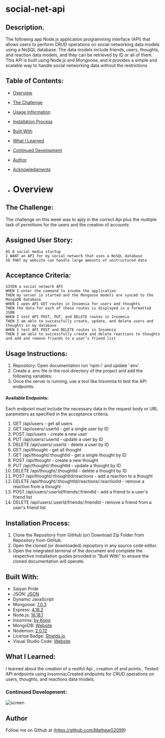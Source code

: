 # social-net-api

## Description.
The following app Node.js application programming interface (API) that allows users to perform CRUD operations on social networking data models using a NoSQL database. The data models include friends, users, thoughts, and reaction data models, and they can be retrieved by ID or all of them. This API is built using Node.js and Mongoose, and it provides a simple and scalable way to handle social networking data without the restrictions

## Table of Contents:
- [Overview](#Overview)
- [The Challenge](#The-Challenge)
- [Usage Information](#Usage-Information)
- [Installation Process](#Installation-Process)
- [Built With](#Built-With)
- [What I Learned](#What-I-Learned)
- [Continued Development](#Continued-Development)
- [Author](#Author)
- [Acknowledgments](#Acknowledgments)
  
- # Overview

## The Challenge:
The challenge on this week was to aply in the correct Api plus the multiple task of permitions for the users and the creation of accounts 

## Assigned User Story:
```
AS A social media startup
I WANT an API for my social network that uses a NoSQL database
SO THAT my website can handle large amounts of unstructured data
```

## Acceptance Criteria:
```
GIVEN a social network API
WHEN I enter the command to invoke the application
THEN my server is started and the Mongoose models are synced to the MongoDB database
WHEN I open API GET routes in Insomnia for users and thoughts
THEN the data for each of these routes is displayed in a formatted JSON
WHEN I test API POST, PUT, and DELETE routes in Insomnia
THEN I am able to successfully create, update, and delete users and thoughts in my database
WHEN I test API POST and DELETE routes in Insomnia
THEN I am able to successfully create and delete reactions to thoughts and add and remove friends to a user’s friend list
```
## Usage Instructions:

1. Repository: Open documentation run 'npm i' and update '.env'.
2. Create a .env file in the root directory of the project and add the following variables:
3. Once the server is running, use a tool like Insomnia to test the API endpoints.
#### Available Endpoints:

Each endpoint must include the necessary data in the request body or URL parameters as specified in the acceptance criteria.

1. GET /api/users - get all users
2. GET /api/users/:userId - get a single user by ID
3. POST /api/users - create a new user
4. PUT /api/users/:userId - update a user by ID
5. DELETE /api/users/:userId - delete a user by ID
6. GET /api/thought - get all thought
7. GET /api/thought/:thoughtId - get a single thought by ID
8. POST /api/thought - create a new thought
9. PUT /api/thought/:thoughtId - update a thought by ID
10. DELETE /api/thought/:thoughtId - delete a thought by ID
11. POST /api/thought/:thoughtId/reactions - add a reaction to a thought
12. DELETE /api/thought/:thoughtId/reactions/:reactionId - remove a reaction from a thought
13. POST /api/users/:userId/friends/:friendId - add a friend to a user's friend list
14. DELETE /api/users/:userId/friends/:friendId - remove a friend from a user's friend list
## Installation Process:
1. Clone the Repository from GitHub (or) Download Zip Folder from Repository from GitHub.
2. Open the cloned (or downloaded) repository in any source code editor.
3. Open the integrated terminal of the document and complete the respective installation guides provided in "Built With" to ensure the cloned documentation will operate.

## Built With:
- Saiyan Pride
- JSON: [JSON](https://www.npmjs.com/package/json)
- Dynamic JavaScript
- Mongoose: [7.0.3](https://www.npmjs.com/package/mongoose)
- Express: [4.18.2](https://www.npmjs.com/package/express)
- Node.js: [16.18.1](https://nodejs.org/en/blog/release/v16.18.1/)
- Insomnia: [by Kong](https://insomnia.rest/)
- MongoDB: [Website](https://www.mongodb.com/)
- Nodemon: [2.0.12](https://www.npmjs.com/package/nodemon/v/2.0.12)
- License Badge: [Shields.io](https://shields.io/)
- Visual Studio Code: [Website](https://code.visualstudio.com/)
## What I Learned:
I learned about the creation of a restful Api , creation of end points , Tested API endpoints using Insomnia;Created endpoints for CRUD operations on users, thoughts, and reactions data models.

### Continued Development:

![screen](https://github.com/user-attachments/assets/00cde6f3-4f48-4b1f-890f-fc5d26ebd62e)
## Author

Follow me on Github at (https://github.com/MathewG2099)

